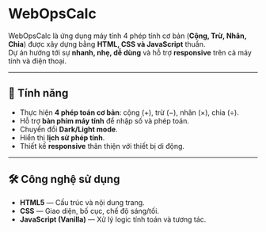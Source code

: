 # WebOpsCalc

WebOpsCalc là ứng dụng máy tính 4 phép tính cơ bản (**Cộng, Trừ, Nhân, Chia**) được xây dựng bằng **HTML, CSS và JavaScript** thuần.  
Dự án hướng tới sự **nhanh, nhẹ, dễ dùng** và hỗ trợ **responsive** trên cả máy tính và điện thoại.

---

## 🚀 Tính năng

- Thực hiện **4 phép toán cơ bản**: cộng (+), trừ (−), nhân (×), chia (÷).
- Hỗ trợ **bàn phím máy tính** để nhập số và phép toán.
- Chuyển đổi **Dark/Light mode**.
- Hiển thị **lịch sử phép tính**.
- Thiết kế **responsive** thân thiện với thiết bị di động.

---

## 🛠 Công nghệ sử dụng

- **HTML5** — Cấu trúc và nội dung trang.
- **CSS** — Giao diện, bố cục, chế độ sáng/tối.
- **JavaScript (Vanilla)** — Xử lý logic tính toán và tương tác.





